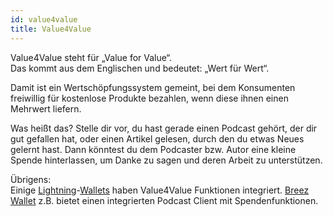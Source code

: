 ```yaml
---
id: value4value
title: Value4Value
---
```


Value4Value steht für „Value for Value“.  
Das kommt aus dem Englischen und bedeutet: „Wert für Wert“.

Damit ist ein Wertschöpfungssystem gemeint, bei dem Konsumenten freiwillig für kostenlose Produkte bezahlen, wenn diese ihnen einen Mehrwert liefern.

Was heißt das? Stelle dir vor, du hast gerade einen Podcast gehört, der dir gut gefallen hat, oder einen Artikel gelesen, durch den du etwas Neues gelernt hast. Dann könntest du dem Podcaster bzw. Autor eine kleine Spende hinterlassen, um Danke zu sagen und deren Arbeit zu unterstützen.

Übrigens:  
Einige [Lightning](../l/lightning)-[Wallets](../w/wallet) haben Value4Value Funktionen integriert. [Breez Wallet](https://breez.technology/) z.B. bietet einen integrierten Podcast Client mit Spendenfunktionen.
